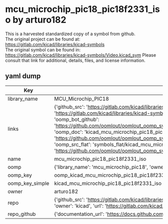 # mcu_microchip_pic18_pic18f2331_iso by arturo182  
This is a harvested standardized copy of a symbol from github.  
The original project can be found at:  
https://gitlab.com/kicad/libraries/kicad-symbols  
The original symbol can be found in:
https://gitlab.com/kicad/libraries/kicad-symbols/Video.kicad_sym
Please consult that link for additional, details, files, and license information.  
## yaml dump  
| Key | Value |  
| --- | --- |  
| library_name | MCU_Microchip_PIC18 |  
| links | {'github_src': 'https://gitlab.com/kicad/libraries/kicad-symbols/Video.kicad_sym', 'github_src_repo': 'https://gitlab.com/kicad/libraries/kicad-symbols', 'oomp_bot': 'kicad_mcu_microchip_pic18_pic18f2331_iso/working', 'oomp_bot_github': 'https://github.com/oomlout/oomlout_oomp_symbol_bot/tree/main/kicad_mcu_microchip_pic18_pic18f2331_iso/working', 'oomp_doc': 'kicad_mcu_microchip_pic18_pic18f2331_iso/working', 'oomp_doc_github': 'https://github.com/oomlout/oomlout_oomp_symbol_doc/tree/main/kicad_mcu_microchip_pic18_pic18f2331_iso/working', 'oomp_src_flat': 'symbols_flat/kicad_mcu_microchip_pic18_pic18f2331_iso/working', 'oomp_src_flat_github': 'https://github.com/oomlout/oomlout_oomp_symbol_src/tree/main/kicad_mcu_microchip_pic18_pic18f2331_iso/working'} |  
| name | mcu_microchip_pic18_pic18f2331_iso |  
| oomp | {'library_name': 'mcu_microchip_pic18', 'owner_name': 'kicad', 'symbol_name': 'mcu_microchip_pic18_pic18f2331_iso'} |  
| oomp_key | oomp_kicad_mcu_microchip_pic18_pic18f2331_iso |  
| oomp_key_simple | kicad_mcu_microchip_pic18_pic18f2331_iso |  
| owner | arturo182 |  
| repo | {'github_src': 'https://gitlab.com/kicad/libraries/kicad-symbols/Video.kicad_sym', 'name': 'libraries/kicad-symbols', 'owner': 'kicad', 'url': 'https://gitlab.com/kicad/libraries/kicad-symbols'} |  
| repo_github | {'documentation_url': 'https://docs.github.com/rest/repos/repos#get-a-repository', 'message': 'Not Found'} |  

